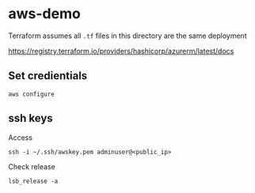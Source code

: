 # aws-demo

Terraform assumes all `.tf` files in this directory are the same deployment

<https://registry.terraform.io/providers/hashicorp/azurerm/latest/docs>

## Set credientials
```
aws configure
```

## ssh keys

Access
```
ssh -i ~/.ssh/awskey.pem adminuser@<public_ip>
```

Check release
```
lsb_release -a
```
